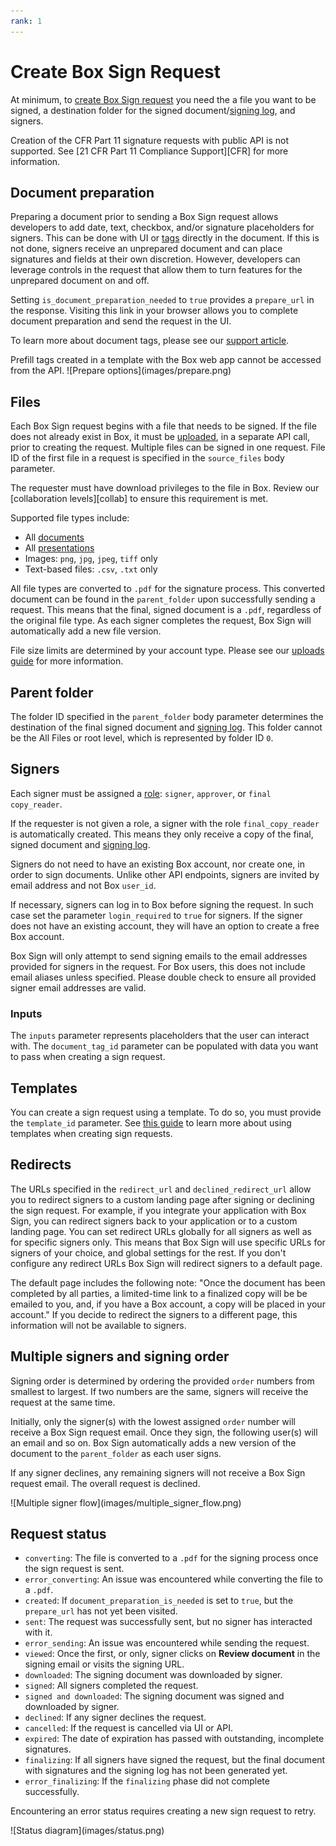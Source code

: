 ```yaml
---
rank: 1
---
```


# Create Box Sign Request

At minimum, to [create Box Sign request][create] you need
the a file you want to be signed, a destination folder for the signed
document/[signing log][log], and signers. 

<Samples id='post_sign_requests' />

<Message type='warning'>
Creation of the CFR Part 11 signature requests with public API
is not supported. See [21 CFR Part 11 Compliance Support][CFR]
for more information.
</Message>

## Document preparation

Preparing a document prior to sending a Box Sign request allows developers to
add date, text, checkbox, and/or signature placeholders for signers. This can be
done with UI or [tags][tags] directly in the document. If this is not done,
signers receive an unprepared document and can place signatures and fields at
their own discretion. However, developers can leverage controls in the request
that allow them to turn features for the unprepared document on and off. 

Setting `is_document_preparation_needed` to `true` provides a `prepare_url` in
the response. Visiting this link in your browser allows you to complete document
preparation and send the request in the UI. 

To learn more about document tags, please see our [support article][tags].

<Message type='warning'>
Prefill tags created in a template with the Box web app cannot be accessed from
the API.
</Message>

<ImageFrame border center shadow>
  ![Prepare options](images/prepare.png)
</ImageFrame>

## Files

Each Box Sign request begins with a file that needs to be signed. If the file
does not already exist in Box, it must be [uploaded][upload], in a separate
API call, prior to creating the request. Multiple files can be signed in one
request. File ID of the first file in a request is specified in the
`source_files` body parameter.

<Message type='warning'>
The requester must have download privileges to the file in Box. Review
our [collaboration levels][collab] to ensure this requirement is met.
</Message>

Supported file types include:

- All [documents][documents]
- All [presentations][presentations]
- Images: `png`, `jpg`, `jpeg`, `tiff` only
- Text-based files: `.csv`, `.txt` only

All file types are converted to `.pdf` for the signature process. This converted
document can be found in the `parent_folder` upon successfully sending a
request. This means that the final, signed document is a `.pdf`, regardless of
the original file type. As each signer completes the request, Box Sign will
automatically add a new file version.

File size limits are determined by your account type. Please see our
[uploads guide][uploads] for more information.

## Parent folder

The folder ID specified in the `parent_folder` body parameter determines the
destination of the final signed document and [signing log][log]. This folder
cannot be the All Files or root level, which is represented by folder ID `0`.

## Signers

Each signer must be assigned a [role][role]:  `signer`, `approver`, or `final copy_reader`.

If the requester is not given a role, a signer with the role `final_copy_reader`
is automatically created. This means they only receive a copy of the final,
signed document and [signing log][log].

Signers do not need to have an existing Box account, nor create one, in order to
sign documents. Unlike other API endpoints, signers are invited by email address
and not Box `user_id`.

If necessary, signers can log in to Box before signing the request. In such
case set the parameter `login_required` to `true` for signers. If the signer
does not have an existing account, they will have an option to create a free
Box account.

<Message type='warning'>
Box Sign will only attempt to send signing emails to the email addresses
provided for signers in the request. For Box users, this does not include email
aliases unless specified. Please double check to ensure all provided signer
email addresses are valid.
</Message>

### Inputs

The `inputs` parameter represents placeholders that the user can interact with. 
The `document_tag_id` parameter can be populated with data you want to
pass when creating a sign request.

## Templates

You can create a sign request using a template.
To do so, you must provide the `template_id` parameter.
See [this guide][templates] to learn more about using templates
when creating sign requests. 

## Redirects

The URLs specified in the `redirect_url` and `declined_redirect_url`
allow you to redirect signers to a custom landing page
after signing or declining the sign request.
For example, if you integrate your application with Box Sign,
you can redirect signers back to your application
or to a custom landing page.
You can set redirect URLs globally for all signers
as well as for specific signers only.
This means that Box Sign will use specific URLs
for signers of your choice, and global
settings for the rest.
If you don't configure any redirect URLs
Box Sign will redirect signers to a default page.

<Message type='warning'>
The default page includes the following note:
"Once the document has been completed by all parties,
a limited-time link to a finalized copy will be be emailed to you,
and, if you have a Box account, a copy will be placed in your account."
If you decide to redirect the signers to a different page, this information
will not be available to signers.
</Message>

## Multiple signers and signing order

Signing order is determined by ordering the provided `order` numbers from
smallest to largest. If two numbers are the same, signers will receive the
request at the same time.

Initially, only the signer(s) with the lowest assigned `order` number will
receive a Box Sign request email. Once they sign, the following user(s) will
an email and so on. Box Sign automatically adds a new version of the
document to the `parent_folder` as each user signs.

If any signer declines, any remaining signers will not receive a Box Sign
request email. The overall request is declined.

<ImageFrame border center shadow>
  ![Multiple signer flow](images/multiple_signer_flow.png)
</ImageFrame>

## Request status

- `converting`: The file is converted to a `.pdf` for the signing process once
  the sign request is sent.
- `error_converting`: An issue was encountered while converting the file to a
  `.pdf`.
- `created`: If `document_preparation_is_needed` is set to `true`, but the
  `prepare_url` has not yet been visited.
- `sent`: The request was successfully sent, but no signer has interacted with
 it.
- `error_sending`: An issue was encountered while sending the request.
- `viewed`: Once the first, or only, signer clicks on **Review document** in
  the signing email or visits the signing URL.
- `downloaded`: The signing document was downloaded by signer.
- `signed`: All signers completed the request.
- `signed and downloaded`: The signing document was signed and downloaded by
 signer.
- `declined`: If any signer declines the request.
- `cancelled`: If the request is cancelled via UI or API.
- `expired`: The date of expiration has passed with outstanding, incomplete
  signatures.
- `finalizing`: If all signers have signed the request,
   but the final document with signatures and the signing
   log has not been generated yet.
- `error_finalizing`: If the `finalizing` phase did not complete successfully.

Encountering an error status requires creating a new sign request to retry.

<ImageFrame border center shadow>
  ![Status diagram](images/status.png)
</ImageFrame>

[upload]: e://post-files-content/
[documents]: g://representations/supported-file-types/#documents
[presentations]: g://representations/supported-file-types/#presentations
[uploads]: g://uploads/direct
[create]: e://post-sign-requests
<!-- i18n-enable localize-links -->
[tags]: https://support.box.com/hc/en-us/articles/4404085855251-Creating-templates-using-tags
[log]: https://support.box.com/hc/en-us/articles/4404095202579-Viewing-the-signing-log
[role]: https://support.box.com/hc/en-us/articles/4404105660947-Roles-for-signers
[collab]: https://support.box.com/hc/en-us/articles/360044196413-Understanding-Collaborator-Permission-Levels
<!-- i18n-disable localize-links -->
[embed]: g://embed/box-embed
[embedguide]: g://embed/box-embed#programmatically
[signrequest]: e://post-sign-requests
[externalid]: e://post-sign-requests#param-signers-embed_url_external_user_id
[cloudgame]: g://embed/box-embed#cloud-game
[templates]: g://box-sign/sign-templates
[CFR]: https://support.box.com/hc/en-us/articles/24169443030163
